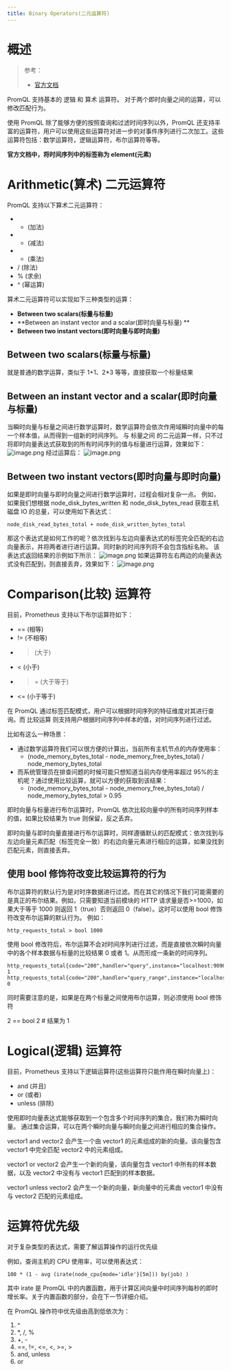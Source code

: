 ```yaml
---
title: Binary Operators(二元运算符)
---
```


# 概述

> 参考：
> - [官方文档](https://prometheus.io/docs/prometheus/latest/querying/operators/#binary-operators)

PromQL 支持基本的 逻辑 和 算术 运算符。 对于两个即时向量之间的运算，可以修改匹配行为。

使用 PromQL 除了能够方便的按照查询和过滤时间序列以外，PromQL 还支持丰富的运算符，用户可以使用这些运算符对进一步的对事件序列进行二次加工。这些运算符包括：数学运算符，逻辑运算符，布尔运算符等等。

**官方文档中，将时间序列中的标签称为 element(元素)**

# Arithmetic(算术) 二元运算符

PromQL 支持以下算术二元运算符：

- - (加法)
- - (减法)
- - (乘法)
- / (除法)
- % (求余)
- ^ (幂运算)

算术二元运算符可以实现如下三种类型的运算：

- **Between two scalars(标量与标量)**
- **Between an instant vector and a scalar(即时向量与标量) **
- **Between two instant vectors(即时向量与即时向量)**

## Between two scalars(标量与标量)

就是普通的数学运算，类似于 1+1、2\*3 等等，直接获取一个标量结果

## Between an instant vector and a scalar(即时向量与标量)

当瞬时向量与标量之间进行数学运算时，数学运算符会依次作用域瞬时向量中的每一个样本值，从而得到一组新的时间序列。
与 标量之间 的二元运算一样，只不过将即时向量表达式获取到的所有时间序列的值与标量进行运算，效果如下：
![image.png](https://notes-learning.oss-cn-beijing.aliyuncs.com/zpuhbm/1626438137638-8b462402-4042-4c0d-b030-fc186973d5ab.png)
经过运算后：
![image.png](https://notes-learning.oss-cn-beijing.aliyuncs.com/zpuhbm/1626438160237-51de2eda-a03a-494a-8b86-16ffdaeb0551.png)

## Between two instant vectors(即时向量与即时向量)

如果是即时向量与即时向量之间进行数学运算时，过程会相对复杂一点。 例如，如果我们想根据 node_disk_bytes_written 和 node_disk_bytes_read 获取主机磁盘 IO 的总量，可以使用如下表达式：

    node_disk_read_bytes_total + node_disk_written_bytes_total

那这个表达式是如何工作的呢？依次找到与左边向量表达式的标签完全匹配的右边向量表示，并将两者进行进行运算。同时新的时间序列将不会包含指标名称。 该表达式返回结果的示例如下所示：
![image.png](https://notes-learning.oss-cn-beijing.aliyuncs.com/zpuhbm/1626440024200-621fc788-29f8-4455-b933-4dbc3fa3a881.png)
如果运算符左右两边的向量表达式没有匹配到，则直接丢弃，效果如下：
![image.png](https://notes-learning.oss-cn-beijing.aliyuncs.com/zpuhbm/1626440170722-a5bee3be-4df9-4553-9525-3aadd8c193f0.png)

# Comparison(比较) 运算符

目前，Prometheus 支持以下布尔运算符如下：

- \== (相等)
- != (不相等)
- > (大于)
- < (小于)
- > \= (大于等于)
- <= (小于等于)

在 PromQL 通过标签匹配模式，用户可以根据时间序列的特征维度对其进行查询。而 比较运算 则支持用户根据时间序列中样本的值，对时间序列进行过滤。

比如有这么一种场景：

- 通过数学运算符我们可以很方便的计算出，当前所有主机节点的内存使用率：
  - (node_memory_bytes_total - node_memory_free_bytes_total) / node_memory_bytes_total
- 而系统管理员在排查问题的时候可能只想知道当前内存使用率超过 95%的主机呢？通过使用比较运算，就可以方便的获取到该结果：
  - (node_memory_bytes_total - node_memory_free_bytes_total) / node_memory_bytes_total > 0.95

即时向量与标量进行布尔运算时，PromQL 依次比较向量中的所有时间序列样本的值，如果比较结果为 true 则保留，反之丢弃。

即时向量与即时向量直接进行布尔运算时，同样遵循默认的匹配模式：依次找到与左边向量元素匹配（标签完全一致）的右边向量元素进行相应的运算，如果没找到匹配元素，则直接丢弃。

## 使用 bool 修饰符改变比较运算符的行为

布尔运算符的默认行为是对时序数据进行过滤。而在其它的情况下我们可能需要的是真正的布尔结果。例如，只需要知道当前模块的 HTTP 请求量是否>=1000，如果大于等于 1000 则返回 1（true）否则返回 0（false）。这时可以使用 bool 修饰符改变布尔运算的默认行为。 例如：

    http_requests_total > bool 1000

使用 bool 修改符后，布尔运算不会对时间序列进行过滤，而是直接依次瞬时向量中的各个样本数据与标量的比较结果 0 或者 1。从而形成一条新的时间序列。

    http_requests_total{code="200",handler="query",instance="localhost:9090",job="prometheus",method="get"}  1
    http_requests_total{code="200",handler="query_range",instance="localhost:9090",job="prometheus",method="get"}  0

同时需要注意的是，如果是在两个标量之间使用布尔运算，则必须使用 bool 修饰符

2 == bool 2 # 结果为 1

# Logical(逻辑) 运算符

目前，Prometheus 支持以下逻辑运算符(这些运算符只能作用在瞬时向量上)：

- and (并且)
- or (或者)
- unless (排除)

使用即时向量表达式能够获取到一个包含多个时间序列的集合，我们称为瞬时向量。 通过集合运算，可以在两个瞬时向量与瞬时向量之间进行相应的集合操作。

vector1 and vector2 会产生一个由 vector1 的元素组成的新的向量。该向量包含 vector1 中完全匹配 vector2 中的元素组成。

vector1 or vector2 会产生一个新的向量，该向量包含 vector1 中所有的样本数据，以及 vector2 中没有与 vector1 匹配到的样本数据。

vector1 unless vector2 会产生一个新的向量，新向量中的元素由 vector1 中没有与 vector2 匹配的元素组成。

# 运算符优先级

对于复杂类型的表达式，需要了解运算操作的运行优先级

例如，查询主机的 CPU 使用率，可以使用表达式：

    100 * (1 - avg (irate(node_cpu{mode='idle'}[5m])) by(job) )

其中 irate 是 PromQL 中的内置函数，用于计算区间向量中时间序列每秒的即时增长率。关于内置函数的部分，会在下一节详细介绍。

在 PromQL 操作符中优先级由高到低依次为：

1. ^
2. \*, /, %
3. +, -
4. \==, !=, <=, <, >=, >
5. and, unless
6. or
